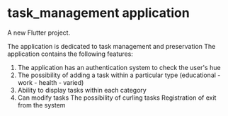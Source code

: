 # task_management application

A new Flutter project.

The application is dedicated to task management and preservation
The application contains the following features:
1. The application has an authentication system to check the user's hue
2. The possibility of adding a task within a particular type (educational - work - health - varied)
3. Ability to display tasks within each category
4. Can modify tasks
The possibility of curling tasks
Registration of exit from the system
